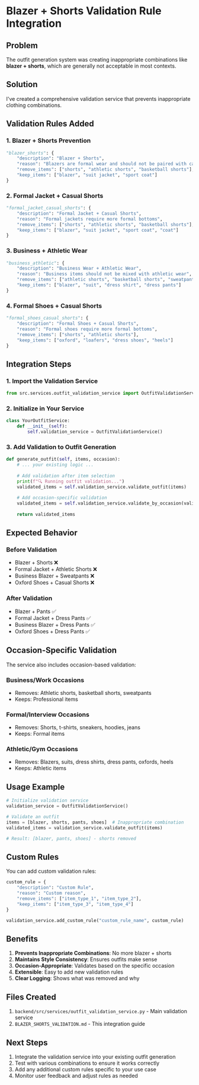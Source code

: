 # Blazer + Shorts Validation Rule Integration

## Problem
The outfit generation system was creating inappropriate combinations like **blazer + shorts**, which are generally not acceptable in most contexts.

## Solution
I've created a comprehensive validation service that prevents inappropriate clothing combinations.

## Validation Rules Added

### 1. Blazer + Shorts Prevention
```python
"blazer_shorts": {
    "description": "Blazer + Shorts",
    "reason": "Blazers are formal wear and should not be paired with casual shorts",
    "remove_items": ["shorts", "athletic shorts", "basketball shorts"],
    "keep_items": ["blazer", "suit jacket", "sport coat"]
}
```

### 2. Formal Jacket + Casual Shorts
```python
"formal_jacket_casual_shorts": {
    "description": "Formal Jacket + Casual Shorts", 
    "reason": "Formal jackets require more formal bottoms",
    "remove_items": ["shorts", "athletic shorts", "basketball shorts"],
    "keep_items": ["blazer", "suit jacket", "sport coat", "coat"]
}
```

### 3. Business + Athletic Wear
```python
"business_athletic": {
    "description": "Business Wear + Athletic Wear",
    "reason": "Business items should not be mixed with athletic wear",
    "remove_items": ["athletic shorts", "basketball shorts", "sweatpants", "athletic pants"],
    "keep_items": ["blazer", "suit", "dress shirt", "dress pants"]
}
```

### 4. Formal Shoes + Casual Shorts
```python
"formal_shoes_casual_shorts": {
    "description": "Formal Shoes + Casual Shorts",
    "reason": "Formal shoes require more formal bottoms",
    "remove_items": ["shorts", "athletic shorts"],
    "keep_items": ["oxford", "loafers", "dress shoes", "heels"]
}
```

## Integration Steps

### 1. Import the Validation Service
```python
from src.services.outfit_validation_service import OutfitValidationService
```

### 2. Initialize in Your Service
```python
class YourOutfitService:
    def __init__(self):
        self.validation_service = OutfitValidationService()
```

### 3. Add Validation to Outfit Generation
```python
def generate_outfit(self, items, occasion):
    # ... your existing logic ...
    
    # Add validation after item selection
    print(f"🔍 Running outfit validation...")
    validated_items = self.validation_service.validate_outfit(items)
    
    # Add occasion-specific validation
    validated_items = self.validation_service.validate_by_occasion(validated_items, occasion)
    
    return validated_items
```

## Expected Behavior

### Before Validation
- Blazer + Shorts ❌
- Formal Jacket + Athletic Shorts ❌
- Business Blazer + Sweatpants ❌
- Oxford Shoes + Casual Shorts ❌

### After Validation
- Blazer + Pants ✅
- Formal Jacket + Dress Pants ✅
- Business Blazer + Dress Pants ✅
- Oxford Shoes + Dress Pants ✅

## Occasion-Specific Validation

The service also includes occasion-based validation:

### Business/Work Occasions
- Removes: Athletic shorts, basketball shorts, sweatpants
- Keeps: Professional items

### Formal/Interview Occasions
- Removes: Shorts, t-shirts, sneakers, hoodies, jeans
- Keeps: Formal items

### Athletic/Gym Occasions
- Removes: Blazers, suits, dress shirts, dress pants, oxfords, heels
- Keeps: Athletic items

## Usage Example

```python
# Initialize validation service
validation_service = OutfitValidationService()

# Validate an outfit
items = [blazer, shorts, pants, shoes]  # Inappropriate combination
validated_items = validation_service.validate_outfit(items)

# Result: [blazer, pants, shoes] - shorts removed
```

## Custom Rules

You can add custom validation rules:

```python
custom_rule = {
    "description": "Custom Rule",
    "reason": "Custom reason",
    "remove_items": ["item_type_1", "item_type_2"],
    "keep_items": ["item_type_3", "item_type_4"]
}

validation_service.add_custom_rule("custom_rule_name", custom_rule)
```

## Benefits

1. **Prevents Inappropriate Combinations**: No more blazer + shorts
2. **Maintains Style Consistency**: Ensures outfits make sense
3. **Occasion-Appropriate**: Validates based on the specific occasion
4. **Extensible**: Easy to add new validation rules
5. **Clear Logging**: Shows what was removed and why

## Files Created

1. `backend/src/services/outfit_validation_service.py` - Main validation service
2. `BLAZER_SHORTS_VALIDATION.md` - This integration guide

## Next Steps

1. Integrate the validation service into your existing outfit generation
2. Test with various combinations to ensure it works correctly
3. Add any additional custom rules specific to your use case
4. Monitor user feedback and adjust rules as needed
